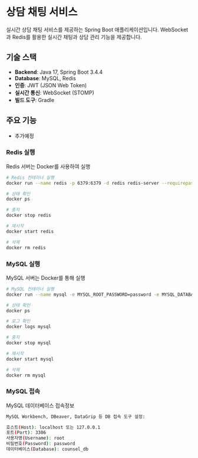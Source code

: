 # 상담 채팅 서비스

실시간 상담 채팅 서비스를 제공하는 Spring Boot 애플리케이션입니다.
WebSocket과 Redis를 활용한 실시간 채팅과 상담 관리 기능을 제공합니다.

## 기술 스택

- **Backend**: Java 17, Spring Boot 3.4.4
- **Database**: MySQL, Redis
- **인증**: JWT (JSON Web Token)
- **실시간 통신**: WebSocket (STOMP)
- **빌드 도구**: Gradle

## 주요 기능

- 추가예정

### Redis 실행

Redis 서버는 Docker를 사용하여 실행

```bash
# Redis 컨테이너 실행
docker run --name redis -p 6379:6379 -d redis redis-server --requirepass your_secure_password_2025!xAiRedisCounselingService

# 상태 확인
docker ps

# 중지
docker stop redis

# 재시작
docker start redis

# 삭제
docker rm redis
```

### MySQL 실행

MySQL 서버는 Docker를 통해 실행

```bash
# MySQL 컨테이너 실행
docker run --name mysql -e MYSQL_ROOT_PASSWORD=password -e MYSQL_DATABASE=counsel_db -p 3307:3306 -d mysql:8.0

# 상태 확인
docker ps

# 로그 확인
docker logs mysql

# 중지
docker stop mysql

# 재시작
docker start mysql

# 삭제
docker rm mysql
```

### MySQL 접속

MySQL 데이터베이스 접속정보

```bash
MySQL Workbench, DBeaver, DataGrip 등 DB 접속 도구 설정:

호스트(Host): localhost 또는 127.0.0.1
포트(Port): 3306
사용자명(Username): root
비밀번호(Password): password 
데이터베이스(Database): counsel_db
```